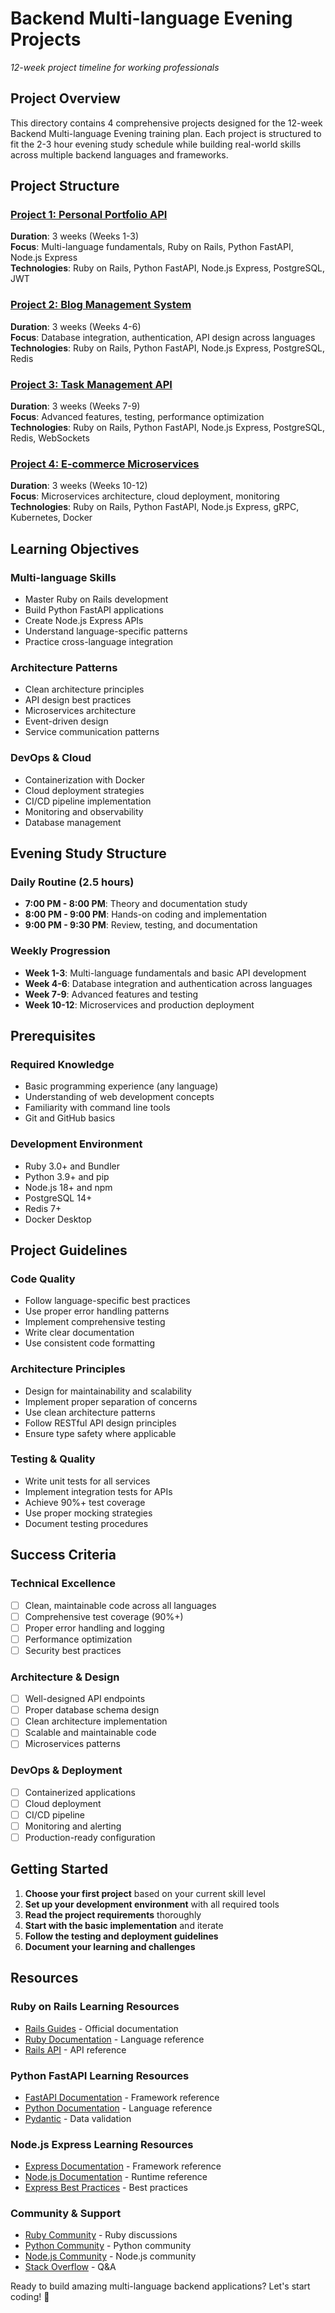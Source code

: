 # Backend Multi-language Evening Projects
*12-week project timeline for working professionals*

## Project Overview
This directory contains 4 comprehensive projects designed for the 12-week Backend Multi-language Evening training plan. Each project is structured to fit the 2-3 hour evening study schedule while building real-world skills across multiple backend languages and frameworks.

## Project Structure

### [Project 1: Personal Portfolio API](./Project_1_Personal_Portfolio_API.md)
**Duration**: 3 weeks (Weeks 1-3)  
**Focus**: Multi-language fundamentals, Ruby on Rails, Python FastAPI, Node.js Express  
**Technologies**: Ruby on Rails, Python FastAPI, Node.js Express, PostgreSQL, JWT

### [Project 2: Blog Management System](./Project_2_Blog_Management_System.md)
**Duration**: 3 weeks (Weeks 4-6)  
**Focus**: Database integration, authentication, API design across languages  
**Technologies**: Ruby on Rails, Python FastAPI, Node.js Express, PostgreSQL, Redis

### [Project 3: Task Management API](./Project_3_Task_Management_API.md)
**Duration**: 3 weeks (Weeks 7-9)  
**Focus**: Advanced features, testing, performance optimization  
**Technologies**: Ruby on Rails, Python FastAPI, Node.js Express, PostgreSQL, Redis, WebSockets

### [Project 4: E-commerce Microservices](./Project_4_E_Commerce_Microservices.md)
**Duration**: 3 weeks (Weeks 10-12)  
**Focus**: Microservices architecture, cloud deployment, monitoring  
**Technologies**: Ruby on Rails, Python FastAPI, Node.js Express, gRPC, Kubernetes, Docker

## Learning Objectives

### **Multi-language Skills**
- Master Ruby on Rails development
- Build Python FastAPI applications
- Create Node.js Express APIs
- Understand language-specific patterns
- Practice cross-language integration

### **Architecture Patterns**
- Clean architecture principles
- API design best practices
- Microservices architecture
- Event-driven design
- Service communication patterns

### **DevOps & Cloud**
- Containerization with Docker
- Cloud deployment strategies
- CI/CD pipeline implementation
- Monitoring and observability
- Database management

## Evening Study Structure

### **Daily Routine (2.5 hours)**
- **7:00 PM - 8:00 PM**: Theory and documentation study
- **8:00 PM - 9:00 PM**: Hands-on coding and implementation
- **9:00 PM - 9:30 PM**: Review, testing, and documentation

### **Weekly Progression**
- **Week 1-3**: Multi-language fundamentals and basic API development
- **Week 4-6**: Database integration and authentication across languages
- **Week 7-9**: Advanced features and testing
- **Week 10-12**: Microservices and production deployment

## Prerequisites

### **Required Knowledge**
- Basic programming experience (any language)
- Understanding of web development concepts
- Familiarity with command line tools
- Git and GitHub basics

### **Development Environment**
- Ruby 3.0+ and Bundler
- Python 3.9+ and pip
- Node.js 18+ and npm
- PostgreSQL 14+
- Redis 7+
- Docker Desktop

## Project Guidelines

### **Code Quality**
- Follow language-specific best practices
- Use proper error handling patterns
- Implement comprehensive testing
- Write clear documentation
- Use consistent code formatting

### **Architecture Principles**
- Design for maintainability and scalability
- Implement proper separation of concerns
- Use clean architecture patterns
- Follow RESTful API design principles
- Ensure type safety where applicable

### **Testing & Quality**
- Write unit tests for all services
- Implement integration tests for APIs
- Achieve 90%+ test coverage
- Use proper mocking strategies
- Document testing procedures

## Success Criteria

### **Technical Excellence**
- [ ] Clean, maintainable code across all languages
- [ ] Comprehensive test coverage (90%+)
- [ ] Proper error handling and logging
- [ ] Performance optimization
- [ ] Security best practices

### **Architecture & Design**
- [ ] Well-designed API endpoints
- [ ] Proper database schema design
- [ ] Clean architecture implementation
- [ ] Scalable and maintainable code
- [ ] Microservices patterns

### **DevOps & Deployment**
- [ ] Containerized applications
- [ ] Cloud deployment
- [ ] CI/CD pipeline
- [ ] Monitoring and alerting
- [ ] Production-ready configuration

## Getting Started

1. **Choose your first project** based on your current skill level
2. **Set up your development environment** with all required tools
3. **Read the project requirements** thoroughly
4. **Start with the basic implementation** and iterate
5. **Follow the testing and deployment guidelines**
6. **Document your learning and challenges**

## Resources

### **Ruby on Rails Learning Resources**
- [Rails Guides](https://guides.rubyonrails.org/) - Official documentation
- [Ruby Documentation](https://ruby-doc.org/) - Language reference
- [Rails API](https://api.rubyonrails.org/) - API reference

### **Python FastAPI Learning Resources**
- [FastAPI Documentation](https://fastapi.tiangolo.com/) - Framework reference
- [Python Documentation](https://docs.python.org/3/) - Language reference
- [Pydantic](https://pydantic-docs.helpmanual.io/) - Data validation

### **Node.js Express Learning Resources**
- [Express Documentation](https://expressjs.com/) - Framework reference
- [Node.js Documentation](https://nodejs.org/docs/) - Runtime reference
- [Express Best Practices](https://expressjs.com/en/advanced/best-practice-performance.html) - Best practices

### **Community & Support**
- [Ruby Community](https://www.ruby-lang.org/en/community/) - Ruby discussions
- [Python Community](https://www.python.org/community/) - Python community
- [Node.js Community](https://nodejs.org/en/community/) - Node.js community
- [Stack Overflow](https://stackoverflow.com/) - Q&A

Ready to build amazing multi-language backend applications? Let's start coding! 🚀
